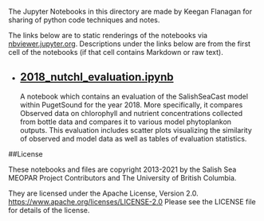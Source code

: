 The Jupyter Notebooks in this directory are made by Keegan Flanagan
for sharing of python code techniques and notes.

The links below are to static renderings of the notebooks via
[nbviewer.jupyter.org](https://nbviewer.jupyter.org/).
Descriptions under the links below are from the first cell of the notebooks
(if that cell contains Markdown or raw text).

* ## [2018_nutchl_evaluation.ipynb](https://nbviewer.jupyter.org/github/SalishSeaCast/analysis-keegan/blob/master/notebooks/Evaluations/nutchl_individual_year_evaluation/2018_nutchl_evaluation.ipynb)  
    
    A notebook which contains an evaluation of the SalishSeaCast model within PugetSound for the year 2018. More specifically, it compares Observed data on chlorophyll and nutrient concentrations collected from bottle data and compares it to various model phytoplankon outputs. This evaluation includes scatter plots visualizing the similarity of observed and model data as well as tables of evaluation statistics.


##License

These notebooks and files are copyright 2013-2021
by the Salish Sea MEOPAR Project Contributors
and The University of British Columbia.

They are licensed under the Apache License, Version 2.0.
https://www.apache.org/licenses/LICENSE-2.0
Please see the LICENSE file for details of the license.
